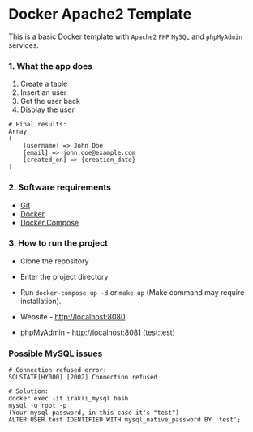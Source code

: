 # Docker Apache2 Template #

This is a basic Docker template with `Apache2` `PHP` `MySQL` and `phpMyAdmin` services.


### 1. What the app does ###

1. Create a table
2. Insert an user
3. Get the user back
4. Display the user

```
# Final results:
Array
(
    [username] => John Doe
    [email] => john.doe@example.com
    [created_on] => {creation_date}
)
```


### 2. Software requirements ###

* [Git](https://git-scm.com/)
* [Docker](https://www.docker.com/)
* [Docker Compose](https://docs.docker.com/compose/)


### 3. How to run the project ###

* Clone the repository
* Enter the project directory
* Run `docker-compose up -d` or `make up`
  (Make command may require installation).


* Website - [http://localhost:8080](http://localhost:8080)
* phpMyAdmin - [http://localhost:8081](http://localhost:8081) (test:test)


### Possible MySQL issues ###
```
# Connection refused error:
SQLSTATE[HY000] [2002] Connection refused

# Solution:
docker exec -it irakli_mysql bash
mysql -u root -p
(Your mysql password, in this case it's "test")
ALTER USER test IDENTIFIED WITH mysql_native_password BY 'test';
```
